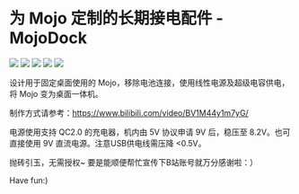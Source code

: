 # 为 Mojo 定制的长期接电配件 - MojoDock
![](img/DSC01919.jpg)
![](img/DSC02048.jpg)
![](img/DSC02099.jpg)
![](img/DSC02117.jpg)
![](img/DSC02125.jpg)

设计用于固定桌面使用的 Mojo，移除电池连接，使用线性电源及超级电容供电，将 Mojo 变为桌面一体机。

制作方式请参考：https://www.bilibili.com/video/BV1M44y1m7yG/

电源使用支持 QC2.0 的充电器，机内由 5V 协议申请 9V 后，稳压至 8.2V。也可直接使用 9V 直流电源。注意USB供电线需压降 <0.5V。

抛砖引玉，无需授权~ 要是能顺便帮忙宣传下B站账号就万分感谢啦：）

Have fun:)
